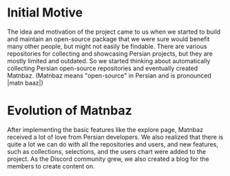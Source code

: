 # Initial Motive

The idea and motivation of the project came to us when we started to build and maintain an open-source package that we were sure would benefit many other people, but might not easily be findable. There are various repositories for collecting and showcasing Persian projects, but they are mostly limited and outdated. So we started thinking about automatically collecting Persian open-source repositories and eventually created Matnbaz. (Matnbaz means "open-source" in Persian and is pronounced |matn baaz|)

# Evolution of Matnbaz

After implementing the basic features like the explore page, Matnbaz received a lot of love from Persian developers. We also realized that there is quite a lot we can do with all the repositories and users, and new features, such as collections, selections, and the users chart were added to the project. As the Discord community grew, we also created a blog for the members to create content on.
